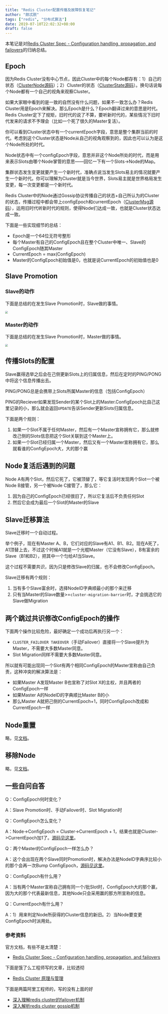 ```yaml
---
title: "Redis Cluster配置传播及故障恢复笔记"
author: "颇忒脱"
tags: ["redis", "分布式算法"]
date: 2019-07-10T22:02:32+08:00
draft: false
---
```


本笔记是对[Redis Cluster Spec - Configuration handling, propagation, and failovers][spec-1]的归纳总结。

<!--more-->

## Epoch

因为Redis Cluster没有中心节点，因此Cluster中的每个Node都存有：1）自己的状态（[ClusterNode源码][src-node-state]）；2）Cluster的状态（[ClusterState源码][src-cluster-state]）。换句话说每个Node都有一个自己的视角来观察Cluster。

如果大家眼中看到的是一致的自然没有什么问题，如果不一致怎么办？Redis Cluster用是Epoch来解决。那么Epoch是什么？Epoch翻译过来的意思是时代。Redis Cluster定下了规矩，旧时代的说了不算，要听新时代的，某些情况下旧时代发来的请求不予理会（比如一个死了很久的Master复活）。

你可以看到Cluster状态中有一个currentEpoch字段，意思是整个集群当前的时代。考虑到这个Cluster状态是Node从自己的视角观察到的，因此也可以认为是这个Node所处的时代。

Node状态中有一个configEpoch字段，意思并非这个Node所处的时代，而是用来表示Slots由哪个Node掌管的意思——回忆一下有一个Slots->Node的Map。

集群状态发生变更就要产生一个新时代，准确点说当发生Slots易主的情况就要产生一个新时代。你可以理解为Cluster就是当今世界，Slots易主就是世界格局发生变更，每一次变更都是一个新时代。

Redis Cluster中的Node通过Gossip协议传播自己的状态+自己所认为的Cluster的状态，传播过程中都会带上configEpoch和currentEpoch（[ClusterMsg源码][src-cluster-msg]），运用旧时代听新时代的规则，使得Node们达成一致，也就是Cluster状态达成一致。

下面是一些实现细节的总结：

* Epoch是一个64位无符号整形
* 每个Master有自己的ConfigEpoch且在整个Cluster中唯一、Slave的ConfigEpoch随其Master
* CurrentEpoch = max(ConfigEpoch)
* Master的ConfigEpoch初始值是0，也就是说CurrentEpoch的初始值也是0

## Slave Promotion

### Slave的动作

下面是总结的在发生Slave Promotion时，Slave做的事情。

<img src="slave-promotion.png" style="zoom:50%" />

### Master的动作

下面是总结的在发生Slave Promotion时，Master做的事情。

<img src="master-voting.png" style="zoom:50%" />

## 传播Slots的配置

Slave赢得选举之后会在己侧更新Slots上的归属信息，然后在定时的PING/PONG中将这个信息传播出去。

PING/PONG总是会携带上Slots所属Master的信息（包括ConfigEpoch）

PING的Reciever如果发现Sender的某个Slot上的Master.ConfigEpoch比自己这里记录的小，那么就会返回`UPDATE`告诉Sender更新Slots归属信息。

下面是两个规则：

1. 如果一个Slot不属于任何Master，然后有一个Master宣称拥有它，那么就修改己侧的Slots信息把这个Slot关联到这个Master上。
2. 如果一个Slot已经归属一个Master，然后又有一个Master宣称拥有它，那么就看谁的ConfigEpoch大，大的那个赢

## Node复活后遇到的问题

Node A有两个Slot，然后它死了，它被顶替了，等它复活时发现两个Slot一个被Node B接管，另一个被Node C接管了，那么它：

1. 因为自己的ConfigEpoch已经很旧了，所以它复活后不负责任何Slot
2. 然后它会成为最后一个Slot的Master的Slave

## Slave迁移算法

Slave迁移时一个自动过程。

举个例子，现在有Master A、B，它们对应的Slave有A1、B1、B2。现在A死了，A1顶替上去，不过这个时候A1就是一个光棍Master（它没有Slave），B有富余的Slave（B1和B2），把其中一个匀给A1当Slave。

这个过程不需要共识，因为只是修改Slave的归属，也不会修改ConfigEpoch。

Slave迁移有两个规则：

1. 当有多个Slave富余时，选择NodeID字典顺最小的那个来迁移
2. 只有当Master的Slave数量>=`cluster-migration-barrier`时，才会挑选它的Slave做Migration

## 两个跳过共识修改ConfigEpoch的操作

下面两个操作比较危险，最好确定一个成功后再执行另一个：

* `CLUSTER_FAILOVER TAKEOVER`（手动Failover）直接将一个Slave提升为Master，不需要大多数Master同意。
* Slot Migration同样不需要大多数Master同意。

所以就有可能出现同一个Slot有两个相同ConfigEpoch的Master宣称由自己负责，这种冲突的解决算法是：

* 如果Master A发现Master B也宣称了对Slot X的主权，并且两者的ConfigEpoch一样
* 如果Master A的NodeID的字典顺比Master B的小
* 那么Master A就把己侧的CurrentEpoch+1，同时ConfigEpoch改成和CurrentEpoch一样

## Node重置

略，见[文档][spec-2]。

## 移除Node

略，见[文档][spec-3]。

## 一些自问自答

Q：ConfigEpoch何时变化？

A：Slave Promotion时、手动Failover时、Slot Migration时



Q：ConfigEpoch怎么变化？

A：Node->ConfigEpoch = Cluster->CurrentEpoch + 1，结果也就是Cluster->CurrentEpoch加1了。[源码见这里][src-1]。



Q：两个Master的ConfigEpoch一样怎么办？

A：这个会出现在两个Slave同时Promotion时，解决办法是NodeID字典序比较小的那个会再一次Bump ConfigEpoch，[源码见这里][src-2]。



Q：ConfigEpoch有什么用？

A：当有两个Master宣称自己拥有同一个/批Slot时，ConfigEpoch大的那个赢，因为大的那个代表最新信息，其他Node只会采用赢的那方所宣称的信息。



Q：CurrentEpoch有什么用？

A：1）用来判定Node所获得的Cluster信息的新旧。2）当Node要变更ConfigEpoch时派用处。

### 参考资料

官方文档，有些不是太清楚：

* [Redis Cluster Spec - Configuration handling, propagation, and failovers][spec-1]

下面是饿了么工程师写的文章，比较透彻

* [Redis Cluster 原理与管理][zh]

下面是两篇阿里工程师的，写的没有上面的好

* [深入理解redis cluster的failover机制][ali-1]
* [深入解析redis cluster gossip机制][ali-2]


[spec-1]: https://redis.io/topics/cluster-spec#configuration-handling-propagation-and-failovers
[spec-2]: https://redis.io/topics/cluster-spec#node-resets
[spec-3]: https://redis.io/topics/cluster-spec#removing-nodes-from-a-cluster
[src-1]: https://github.com/antirez/redis/blob/5.0.0/src/cluster.c#L983-L1029
[src-2]: https://github.com/antirez/redis/blob/5.0.0/src/cluster.c#L1031-L1092
[zh]: https://zhuanlan.zhihu.com/p/25060071
[ali-1]: https://yq.aliyun.com/articles/638627
[ali-2]: https://yq.aliyun.com/articles/680237
[cluster-nodes]: https://redis.io/commands/cluster-nodes
[src-node-state]: https://github.com/antirez/redis/blob/5.0.0/src/cluster.h#L116-L141
[src-cluster-state]: https://github.com/antirez/redis/blob/5.0.0/src/cluster.h#L143-L181
[src-cluster-msg]: https://github.com/antirez/redis/blob/5.0.0/src/cluster.h#L252-L275